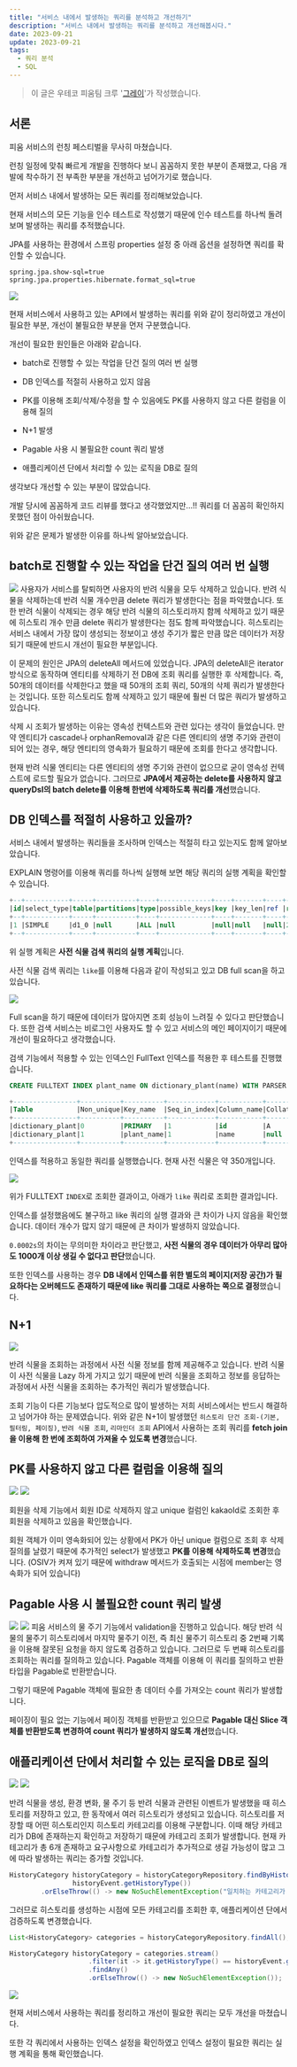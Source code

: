 ```yaml
---
title: "서비스 내에서 발생하는 쿼리를 분석하고 개선하기"
description: "서비스 내에서 발생하는 쿼리를 분석하고 개선해봅시다."
date: 2023-09-21
update: 2023-09-21
tags:
  - 쿼리 분석
  - SQL
---
```


> 이 글은 우테코 피움팀 크루 '[그레이](https://github.com/kim0914)'가 작성했습니다.


## 서론
피움 서비스의 런칭 페스티벌을 무사히 마쳤습니다.



런칭 일정에 맞춰 빠르게 개발을 진행하다 보니 꼼꼼하지 못한 부분이 존재했고, 다음 개발에 착수하기 전 부족한 부분을 개선하고 넘어가기로 했습니다.



먼저 서비스 내에서 발생하는 모든 쿼리를 정리해보았습니다.

현재 서비스의 모든 기능을 인수 테스트로 작성했기 때문에 인수 테스트를 하나씩 돌려보며 발생하는 쿼리를 추적했습니다.



JPA를 사용하는 환경에서 스프링 properties 설정 중 아래 옵션을 설정하면 쿼리를 확인할 수 있습니다.

```properties
spring.jpa.show-sql=true
spring.jpa.properties.hibernate.format_sql=true
```

![](.index_images/img.png)

현재 서비스에서 사용하고 있는 API에서 발생하는 쿼리를 위와 같이 정리하였고 개선이 필요한 부분, 개선이 불필요한 부분을 먼저 구분했습니다.



개선이 필요한 원인들은 아래와 같습니다.


- batch로 진행할 수 있는 작업을 단건 질의 여러 번 실행

- DB 인덱스를 적절히 사용하고 있지 않음

- PK를 이용해 조회/삭제/수정을 할 수 있음에도 PK를 사용하지 않고 다른 컬럼을 이용해 질의

- N+1 발생

- Pagable 사용 시 불필요한 count 쿼리 발생

- 애플리케이션 단에서 처리할 수 있는 로직을 DB로 질의



생각보다 개선할 수 있는 부분이 많았습니다.

개발 당시에 꼼꼼하게 코드 리뷰를 했다고 생각했었지만...!! 쿼리를 더 꼼꼼히 확인하지 못했던 점이 아쉬웠습니다.

위와 같은 문제가 발생한 이유를 하나씩 알아보았습니다.

##  batch로 진행할 수 있는 작업을 단건 질의 여러 번 실행
![](.index_images/img_1.png)
사용자가 서비스를 탈퇴하면 사용자의 반려 식물을 모두 삭제하고 있습니다. 반려 식물을 삭제하는데 반려 식물 개수만큼 delete 쿼리가 발생한다는 점을 파악했습니다. 또한 반려 식물이 삭제되는 경우 해당 반려 식물의 히스토리까지 함께 삭제하고 있기 때문에 히스토리 개수 만큼 delete 쿼리가 발생한다는 점도 함께 파악했습니다. 히스토리는 서비스 내에서 가장 많이 생성되는 정보이고 생성 주기가 짧은 만큼 많은 데이터가 저장되기 때문에 반드시 개선이 필요한 부분입니다.



이 문제의 원인은 JPA의 deleteAll 메서드에 있었습니다. JPA의 deleteAll은 iterator 방식으로 동작하며 엔티티를 삭제하기 전 DB에 조회 쿼리를 실행한 후 삭제합니다. 즉, 50개의 데이터를 삭제한다고 했을 때 50개의 조회 쿼리, 50개의 삭제 쿼리가 발생한다는 것입니다. 또한 히스토리도 함께 삭제하고 있기 때문에 훨씬 더 많은 쿼리가 발생하고 있습니다.



삭제 시 조회가 발생하는 이유는 영속성 컨텍스트와 관련 있다는 생각이 들었습니다. 만약 엔티티가 cascade나 orphanRemoval과 같은 다른 엔티티의 생명 주기와 관련이 되어 있는 경우, 해당 엔티티의 영속화가 필요하기 때문에 조회를 한다고 생각합니다.



현재 반려 식물 엔티티는 다른 엔티티의 생명 주기와 관련이 없으므로 굳이 영속성 컨텍스트에 로드할 필요가 없습니다. 그러므로 **JPA에서 제공하는 delete를 사용하지 않고 queryDsl의 batch delete를 이용해 한번에 삭제하도록 쿼리를 개선**했습니다.

## DB 인덱스를 적절히 사용하고 있을까?
서비스 내에서 발생하는 쿼리들을 조사하며 인덱스는 적절히 타고 있는지도 함께 알아보았습니다.

EXPLAIN 명령어를 이용해 쿼리를 하나씩 실행해 보면 해당 쿼리의 실행 계획을 확인할 수 있습니다.

```sql
+--+-----------+-----+----------+----+-------------+----+-------+----+----+--------+-----------+
|id|select_type|table|partitions|type|possible_keys|key |key_len|ref |rows|filtered|Extra      |
+--+-----------+-----+----------+----+-------------+----+-------+----+----+--------+-----------+
|1 |SIMPLE     |d1_0 |null      |ALL |null         |null|null   |null|297 |11.11   |Using where|
+--+-----------+-----+----------+----+-------------+----+-------+----+----+--------+-----------+
```

위 실행 계획은 **사전 식물 검색 쿼리의 실행 계획**입니다.

사전 식물 검색 쿼리는 `like`를 이용해 다음과 같이 작성되고 있고 DB full scan을 하고 있습니다. 

![](.index_images/img_2.png)

Full scan을 하기 때문에 데이터가 많아지면 조회 성능이 느려질 수 있다고 판단했습니다. 또한 검색 서비스는 비로그인 사용자도 할 수 있고 서비스의 메인 페이지이기 때문에 개선이 필요하다고 생각했습니다.



검색 기능에서 적용할 수 있는 인덱스인 FullText 인덱스를 적용한 후 테스트를 진행했습니다.

```sql
CREATE FULLTEXT INDEX plant_name ON dictionary_plant(name) WITH PARSER ngram;
```

```sql
+----------------+----------+----------+------------+-----------+---------+-----------+--------+------+----+----------+-------+-------------+-------+----------+
|Table           |Non_unique|Key_name  |Seq_in_index|Column_name|Collation|Cardinality|Sub_part|Packed|Null|Index_type|Comment|Index_comment|Visible|Expression|
+----------------+----------+----------+------------+-----------+---------+-----------+--------+------+----+----------+-------+-------------+-------+----------+
|dictionary_plant|0         |PRIMARY   |1           |id         |A        |317        |null    |null  |    |BTREE     |       |             |YES    |null      |
|dictionary_plant|1         |plant_name|1           |name       |null     |317        |null    |null  |YES |FULLTEXT  |       |             |YES    |null      |
+----------------+----------+----------+------------+-----------+---------+-----------+--------+------+----+----------+-------+-------------+-------+----------+
```

인덱스를 적용하고 동일한 쿼리를 실행했습니다. 현재 사전 식물은 약 350개입니다.

![](.index_images/img_3.png)

위가 FULLTEXT `INDEX`로 조회한 결과이고, 아래가 `like` 쿼리로 조회한 결과입니다. 

인덱스를 설정했음에도 불구하고 like 쿼리의 실행 결과와 큰 차이가 나지 않음을 확인했습니다. 데이터 개수가 많지 않기 때문에 큰 차이가 발생하지 않았습니다.



`0.0002s`의 차이는 무의미한 차이라고 판단했고, **사전 식물의 경우 데이터가 아무리 많아도 1000개 이상 생길 수 없다고 판단**했습니다. 


또한 인덱스를 사용하는 경우 **DB 내에서 인덱스를 위한 별도의 페이지(저장 공간)가 필요하다는 오버헤드도 존재하기 때문에 like 쿼리를 그대로 사용하는 쪽으로 결정**했습니다.

## N+1

![](.index_images/img_4.png)

반려 식물을 조회하는 과정에서 사전 식물 정보를 함께 제공해주고 있습니다. 반려 식물이 사전 식물을 Lazy 하게 가지고 있기 때문에 반려 식물을 조회하고 정보를 응답하는 과정에서 사전 식물을 조회하는 추가적인 쿼리가 발생했습니다.



조회 기능이 다른 기능보다 압도적으로 많이 발생하는 저희 서비스에서는 반드시 해결하고 넘어가야 하는 문제였습니다. 
위와 같은 N+1이 발생했던 `히스토리 단건 조회-(기본, 필터링, 페이징)`, `반려 식물 조회`, `리마인더 조회` API에서 사용하는 조회 쿼리를 **fetch join을 이용해 한 번에 조회하여 가져올 수 있도록 변경**했습니다.


## PK를 사용하지 않고 다른 컬럼을 이용해 질의
![](.index_images/img_6.png)
![](.index_images/img_5.png)

회원을 삭제 기능에서 회원 ID로 삭제하지 않고 unique 컬럼인 kakaoId로 조회한 후 회원을 삭제하고 있음을 확인했습니다.



회원 객체가 이미 영속화되어 있는 상황에서 PK가 아닌 unique 컬럼으로 조회 후 삭제 질의를 날렸기 때문에 추가적인 select가 발생했고 **PK를 이용해 삭제하도록 변경**했습니다. (OSIV가 켜져 있기 때문에 withdraw 메서드가 호출되는 시점에 member는 영속화가 되어 있습니다)

## Pagable 사용 시 불필요한 count 쿼리 발생

![](.index_images/img_7.png)
![](.index_images/img_8.png)
피움 서비스의 물 주기 기능에서 validation을 진행하고 있습니다. 해당 반려 식물의 물주기 히스토리에서 마지막 물주기 이전, 즉 최신 물주기 히스토리 중 2번째 기록을 이용해 잘못된 요청을 하지 않도록 검증하고 있습니다. 그러므로 두 번째 히스토리를 조회하는 쿼리를 질의하고 있습니다. Pagable 객체를 이용해 이 쿼리를 질의하고 반환 타입을 Pagable로 반환받습니다.



그렇기 때문에 Pagable 객체에 필요한 총 데이터 수를 가져오는 count 쿼리가 발생합니다.

페이징이 필요 없는 기능에서 페이징 객체를 반환받고 있으므로 **Pagable 대신 Slice 객체를 반환받도록 변경하여 count 쿼리가 발생하지 않도록 개선**했습니다.

## 애플리케이션 단에서 처리할 수 있는 로직을 DB로 질의

![](.index_images/img_9.png)
![](.index_images/img_10.png)

반려 식물을 생성, 환경 변화, 물 주기 등 반려 식물과 관련된 이벤트가 발생했을 때 히스토리를 저장하고 있고, 한 동작에서 여러 히스토리가 생성되고 있습니다. 히스토리를 저장할 때 어떤 히스토리인지 히스토리 카테고리를 이용해 구분합니다. 이때 해당 카테고리가 DB에 존재하는지 확인하고 저장하기 때문에 카테고리 조회가 발생합니다. 현재 카테고리가 총 6개 존재하고 요구사항으로 카테고리가 추가적으로 생길 가능성이 많고 그에 따라 발생하는 쿼리는 증가할 것입니다.

```java
HistoryCategory historyCategory = historyCategoryRepository.findByHistoryType(
                historyEvent.getHistoryType())
        .orElseThrow(() -> new NoSuchElementException("일치하는 카테고리가 없습니다"));
```

그러므로 히스토리를 생성하는 시점에 모든 카테고리를 조회한 후, 애플리케이션 단에서 검증하도록 변경했습니다.
```java
List<HistoryCategory> categories = historyCategoryRepository.findAll();

HistoryCategory historyCategory = categories.stream()
                    .filter(it -> it.getHistoryType() == historyEvent.getHistoryType())
                    .findAny()
                    .orElseThrow(() -> new NoSuchElementException());
```

![](.index_images/img_11.png)

현재 서비스에서 사용하는 쿼리를 정리하고 개선이 필요한 쿼리는 모두 개선을 마쳤습니다.



또한 각 쿼리에서 사용하는 인덱스 설정을 확인하였고 인덱스 설정이 필요한 쿼리는 실행 계획을 통해 확인했습니다.